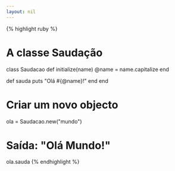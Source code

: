 ```yaml
---
layout: nil
---
```


{% highlight ruby %}
# A classe Saudação
class Saudacao
  def initialize(name)
    @name = name.capitalize
  end
 
  def sauda
    puts "Olá #{@name}!"
  end
end
 
# Criar um novo objecto
ola = Saudacao.new("mundo")
 
# Saída: "Olá Mundo!"
ola.sauda
{% endhighlight %}
